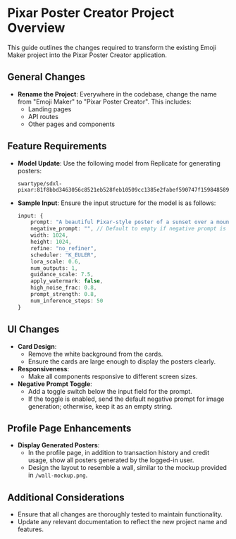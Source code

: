 # Pixar Poster Creator Project Overview
This guide outlines the changes required to transform the existing Emoji Maker project into the Pixar Poster Creator application.

## General Changes
- **Rename the Project**: Everywhere in the codebase, change the name from "Emoji Maker" to "Pixar Poster Creator". This includes:
  - Landing pages
  - API routes
  - Other pages and components

## Feature Requirements
- **Model Update**: Use the following model from Replicate for generating posters:
  ```
  swartype/sdxl-pixar:81f8bbd3463056c8521eb528feb10509cc1385e2fabef590747f159848589048
  ```
- **Sample Input**: Ensure the input structure for the model is as follows:
  ```typescript
  input: {
      prompt: "A beautiful Pixar-style poster of a sunset over a mountain",
      negative_prompt: "", // Default to empty if negative prompt is disabled
      width: 1024,
      height: 1024,
      refine: "no_refiner",
      scheduler: "K_EULER",
      lora_scale: 0.6,
      num_outputs: 1,
      guidance_scale: 7.5,
      apply_watermark: false,
      high_noise_frac: 0.8,
      prompt_strength: 0.8,
      num_inference_steps: 50
  }
  ```

## UI Changes
- **Card Design**: 
  - Remove the white background from the cards.
  - Ensure the cards are large enough to display the posters clearly.
- **Responsiveness**: 
  - Make all components responsive to different screen sizes.
- **Negative Prompt Toggle**: 
  - Add a toggle switch below the input field for the prompt. 
  - If the toggle is enabled, send the default negative prompt for image generation; otherwise, keep it as an empty string.

## Profile Page Enhancements
- **Display Generated Posters**: 
  - In the profile page, in addition to transaction history and credit usage, show all posters generated by the logged-in user.
  - Design the layout to resemble a wall, similar to the mockup provided in `/wall-mockup.png`.

## Additional Considerations
- Ensure that all changes are thoroughly tested to maintain functionality.
- Update any relevant documentation to reflect the new project name and features.